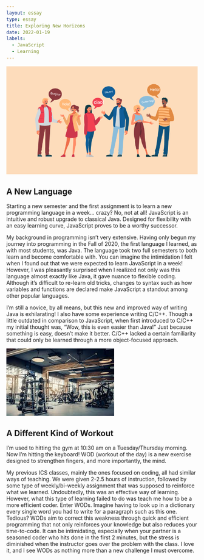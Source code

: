```yaml
---
layout: essay
type: essay
title: Exploring New Horizons
date: 2022-01-19
labels:
  - JavaScript
  - Learning
---
```


<img class="ui medium right image" src="../images/language.png">

## A New Language

Starting a new semester and the first assignment is to learn a new programming language in a week… crazy? No, not at all! JavaScript is an intuitive and robust upgrade to classical Java. Designed for flexibility with an easy learning curve, JavaScript proves to be a worthy successor. 

My background in programming isn’t very extensive. Having only begun my journey into programming in the Fall of 2020, the first language I learned, as with most students, was Java. The language took two full semesters to both learn and become comfortable with. You can imagine the intimidation I felt when I found out that we were expected to learn JavaScript in a week! However, I was pleasantly surprised when I realized not only was this language almost exactly like Java, it gave nuance to flexible coding. Although it’s difficult to re-learn old tricks, changes to syntax such as how variables and functions are declared make JavaScript a standout among other popular languages.

I’m still a novice, by all means, but this new and improved way of writing Java is exhilarating! I also have some experience writing C/C++. Though a little outdated in comparison to JavaScript, when first introduced to C/C++ my initial thought was, “Wow, this is even easier than Java!” Just because something is easy, doesn’t make it better. C/C++ lacked a certain familiarity that could only be learned through a more object-focused approach.

<img class="ui medium right image" src="../images/workout.jpg">

## A Different Kind of Workout

I’m used to hitting the gym at 10:30 am on a Tuesday/Thursday morning. Now I’m hitting the keyboard! WOD (workout of the day) is a new exercise designed to strengthen fingers, and more importantly, the mind.

My previous ICS classes, mainly the ones focused on coding, all had similar ways of teaching. We were given 2-2.5 hours of instruction, followed by some type of weekly/bi-weekly assignment that was supposed to reinforce what we learned. Undoubtedly, this was an effective way of learning. However, what this type of learning failed to do was teach me how to be a more efficient coder. Enter WODs. Imagine having to look up in a dictionary every single word you had to write for a paragraph such as this one. Tedious? WODs aim to correct this weakness through quick and efficient programming that not only reinforces your knowledge but also reduces your time-to-code. It can be intimidating, especially when your partner is a seasoned coder who hits done in the first 2 minutes, but the stress is diminished when the instructor goes over the problem with the class. I love it, and I see WODs as nothing more than a new challenge I must overcome.
